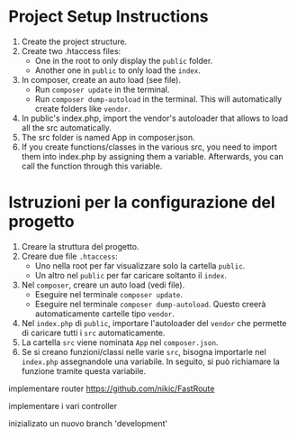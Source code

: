# Project Setup Instructions

1. Create the project structure.
2. Create two .htaccess files:
   - One in the root to only display the `public` folder.
   - Another one in `public` to only load the `index`.
3. In composer, create an auto load (see file).
   - Run `composer update` in the terminal.
   - Run `composer dump-autoload` in the terminal. This will automatically create folders like `vendor`.
4. In public's index.php, import the vendor's autoloader that allows to load all the src automatically.
5. The src folder is named App in composer.json.
6. If you create functions/classes in the various src, you need to import them into index.php by assigning them a variable. Afterwards, you can call the function through this variable.

# Istruzioni per la configurazione del progetto

1. Creare la struttura del progetto.
2. Creare due file `.htaccess`:
   - Uno nella root per far visualizzare solo la cartella `public`.
   - Un altro nel `public` per far caricare soltanto il `index`.
3. Nel `composer`, creare un auto load (vedi file).
   - Eseguire nel terminale `composer update`.
   - Eseguire nel terminale `composer dump-autoload`. Questo creerà automaticamente cartelle tipo `vendor`.
4. Nel `index.php` di `public`, importare l'autoloader del `vendor` che permette di caricare tutti i `src` automaticamente.
5. La cartella `src` viene nominata `App` nel `composer.json`.
6. Se si creano funzioni/classi nelle varie `src`, bisogna importarle nel `index.php` assegnandole una variabile. In seguito, si può richiamare la funzione tramite questa variabile.

implementare router https://github.com/nikic/FastRoute

implementare i vari controller

inizializato un nuovo branch 'development'